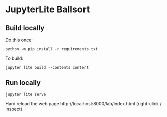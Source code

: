 # JupyterLite Ballsort

## Build locally

Do this once:

```python -m pip install -r requirements.txt```

To build:

```jupyter lite build --contents content```

## Run locally
```jupyter lite serve```

Hard reload the web page http://localhost:8000/lab/index.html (right-click / inspect)
